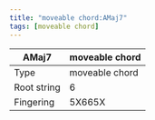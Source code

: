 ```yaml
---
title: "moveable chord:AMaj7"
tags: [moveable chord]
---
```


|AMaj7|moveable chord|
|---|---|
|Type|moveable chord|
|Root string|6|
|Fingering|5X665X|

